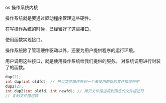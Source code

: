 os 操作系统内核

操作系统就是要通过驱动程序管理这些硬件。

在写操作系统的时候，已经留好了这些接口，

使用函数实现接口。

操作系统除了管理硬件驱动以外，还要为用户提供程序的运行环境。

用户调用这些接口，就是使用操作系统给我们提供的服务。
对系统调用进行封装了的函数。

```c
dup(2);
int dup(int oldfd); // 拷贝文件描述符到一个未使用的新的文件描述符中
dup2(2);
int dup2(int oldfd, int newfd); // 拷贝文件描述符到指定的文件描述符
// 复制文件描述符
```
